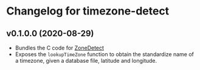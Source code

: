 # Changelog for timezone-detect

## v0.1.0.0 (2020-08-29)

* Bundles the C code for [ZoneDetect](https://github.com/BertoldVdb/ZoneDetect)
* Exposes the `lookupTimeZone` function to obtain the standardize name of a timezone, given
  a database file, latitude and longitude.
